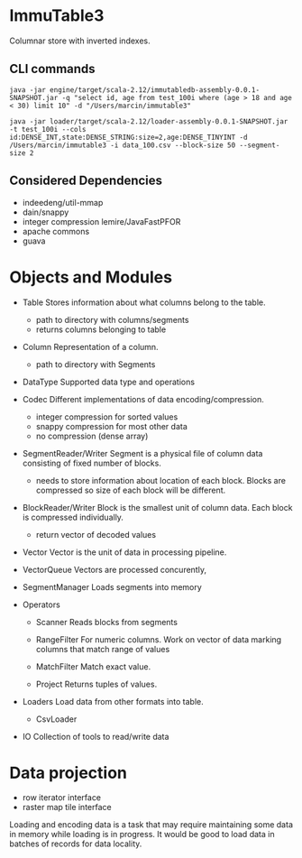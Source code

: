 # ImmuTable3

Columnar store with inverted indexes.

## CLI commands

```
java -jar engine/target/scala-2.12/immutabledb-assembly-0.0.1-SNAPSHOT.jar -q "select id, age from test_100i where (age > 18 and age < 30) limit 10" -d "/Users/marcin/immutable3"
```

```
java -jar loader/target/scala-2.12/loader-assembly-0.0.1-SNAPSHOT.jar -t test_100i --cols id:DENSE_INT,state:DENSE_STRING:size=2,age:DENSE_TINYINT -d /Users/marcin/immutable3 -i data_100.csv --block-size 50 --segment-size 2
```

## Considered Dependencies
- indeedeng/util-mmap
- dain/snappy
- integer compression lemire/JavaFastPFOR
- apache commons
- guava

# Objects and Modules
- Table
    Stores information about what columns belong to the table.
    - path to directory with columns/segments
    - returns columns belonging to table

- Column
    Representation of a column.
    - path to directory with Segments

- DataType
    Supported data type and operations

- Codec
    Different implementations of data encoding/compression.
    - integer compression for sorted values
    - snappy compression for most other data
    - no compression (dense array)

- SegmentReader/Writer
    Segment is a physical file of column data consisting of fixed number
    of blocks.
    - needs to store information about location of each block. Blocks are
     compressed so size of each block will be different.

- BlockReader/Writer
    Block is the smallest unit of column data. Each
    block is compressed individually.
    - return vector of decoded values

- Vector
    Vector is the unit of data in processing pipeline.

- VectorQueue
    Vectors are processed concurently,

- SegmentManager
    Loads segments into memory

- Operators
    - Scanner
        Reads blocks from segments

    - RangeFilter
        For numeric columns.
        Work on vector of data marking columns that match range of values

    - MatchFilter
        Match exact value.

    - Project
        Returns tuples of values.

- Loaders
    Load data from other formats into table.
    - CsvLoader

- IO
    Collection of tools to read/write data


# Data projection
- row iterator interface
- raster map tile interface

Loading and encoding data is a task that may require maintaining some
data in memory while loading is in progress.
It would be good to load data in batches of records for data locality.


